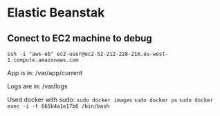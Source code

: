 # Elastic Beanstak

## Conect to EC2 machine to debug
`ssh -i "aws-eb" ec2-user@ec2-52-212-228-216.eu-west-1.compute.amazonaws.com`

App is in: /var/app/current

Logs are in: /var/logs

Used docker with sudo:
`sudo docker images`
`sudo docker ps`
`sudo docker exec -i -t 665b4a1e17b6 /bin/bash`
